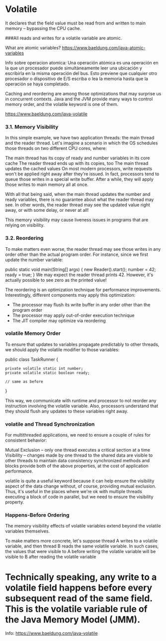 # Volatile

It declares that the field value must be read from and written to main memory – bypassing the CPU cache.

###All reads and writes for a volatile variable are atomic.

What are atomic variables?
https://www.baeldung.com/java-atomic-variables

Info sobre operacion atomica: Una operación atómica es una operación en la que un procesador puede simultáneamente leer una ubicación y escribirla en la misma operación del bus. Esto previene que cualquier otro procesador o dispositivo de E/S escriba o lea la memoria hasta que la operación se haya completado.

Caching and reordering are among those optimizations that may surprise us in concurrent contexts. Java and the JVM provide many ways to control memory order, and the volatile keyword is one of them.

https://www.baeldung.com/java-volatile

### 3.1. Memory Visibility
In this simple example, we have two application threads: the main thread and the reader thread. Let's imagine a scenario in which the OS schedules those threads on two different CPU cores, where:

The main thread has its copy of ready and number variables in its core cache
The reader thread ends up with its copies, too
The main thread updates the cached values
On most modern processors, write requests won't be applied right away after they're issued. In fact, processors tend to queue those writes in a special write buffer. After a while, they will apply those writes to main memory all at once.

With all that being said, when the main thread updates the number and ready variables, there is no guarantee about what the reader thread may see. In other words, the reader thread may see the updated value right away, or with some delay, or never at all!

This memory visibility may cause liveness issues in programs that are relying on visibility.

### 3.2. Reordering
To make matters even worse, the reader thread may see those writes in any order other than the actual program order. For instance, since we first update the number variable:

public static void main(String[] args) { 
    new Reader().start();
    number = 42; 
    ready = true; 
}
We may expect the reader thread prints 42. However, it's actually possible to see zero as the printed value!

The reordering is an optimization technique for performance improvements. Interestingly, different components may apply this optimization:

- The processor may flush its write buffer in any order other than the program order
- The processor may apply out-of-order execution technique
- The JIT compiler may optimize via reordering

### volatile Memory Order

To ensure that updates to variables propagate predictably to other threads, we should apply the volatile modifier to those variables:

public class TaskRunner {

    private volatile static int number;
    private volatile static boolean ready;

    // same as before
}

This way, we communicate with runtime and processor to not reorder any instruction involving the volatile variable. Also, processors understand that they should flush any updates to these variables right away.

### volatile and Thread Synchronization
For multithreaded applications, we need to ensure a couple of rules for consistent behavior:

Mutual Exclusion – only one thread executes a critical section at a time
Visibility – changes made by one thread to the shared data are visible to other threads to maintain data consistency
synchronized methods and blocks provide both of the above properties, at the cost of application performance.

volatile is quite a useful keyword because it can help ensure the visibility aspect of the data change without, of course, providing mutual exclusion. Thus, it's useful in the places where we're ok with multiple threads executing a block of code in parallel, but we need to ensure the visibility property.


### Happens-Before Ordering
The memory visibility effects of volatile variables extend beyond the volatile variables themselves.

To make matters more concrete, let's suppose thread A writes to a volatile variable, and then thread B reads the same volatile variable. In such cases, the values that were visible to A before writing the volatile variable will be visible to B after reading the volatile variable


# Technically speaking, any write to a volatile field happens before every subsequent read of the same field. This is the volatile variable rule of the Java Memory Model (JMM).



Info: https://www.baeldung.com/java-volatile
